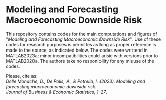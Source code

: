 # Modeling and Forecasting Macroeconomic Downside Risk

This repository contains codes for the main computations and figures of "_Modeling and Forecasting Macroeconomic Downside Risk_".
Use of these codes for research purposes is permittes as long as proper reference is made to the source, as indicated below.
The codes were writtend in MATLAB2023a; minor incompatibilities could arisie with versions prior to MATLAB2020a. 
The authors take no responibility for any misuse of the codes.

Please, cite as:\
_Delle Monache, D., De Polis, A., & Petrella, I. (2023). Modeling and forecasting macroeconomic downside risk_.\
_Journal of Business & Economic Statistics, 1-27_.
